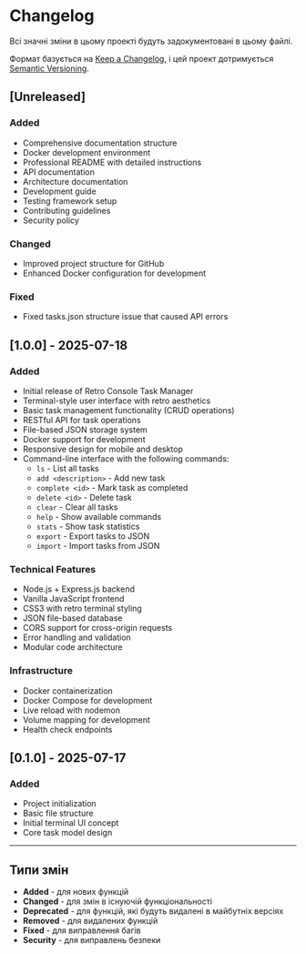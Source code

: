 # Changelog

Всі значні зміни в цьому проекті будуть задокументовані в цьому файлі.

Формат базується на [Keep a Changelog](https://keepachangelog.com/en/1.0.0/),
і цей проект дотримується [Semantic Versioning](https://semver.org/spec/v2.0.0.html).

## [Unreleased]

### Added
- Comprehensive documentation structure
- Docker development environment
- Professional README with detailed instructions
- API documentation
- Architecture documentation
- Development guide
- Testing framework setup
- Contributing guidelines
- Security policy

### Changed
- Improved project structure for GitHub
- Enhanced Docker configuration for development

### Fixed
- Fixed tasks.json structure issue that caused API errors

## [1.0.0] - 2025-07-18

### Added
- Initial release of Retro Console Task Manager
- Terminal-style user interface with retro aesthetics
- Basic task management functionality (CRUD operations)
- RESTful API for task operations
- File-based JSON storage system
- Docker support for development
- Responsive design for mobile and desktop
- Command-line interface with the following commands:
  - `ls` - List all tasks
  - `add <description>` - Add new task
  - `complete <id>` - Mark task as completed
  - `delete <id>` - Delete task
  - `clear` - Clear all tasks
  - `help` - Show available commands
  - `stats` - Show task statistics
  - `export` - Export tasks to JSON
  - `import` - Import tasks from JSON

### Technical Features
- Node.js + Express.js backend
- Vanilla JavaScript frontend
- CSS3 with retro terminal styling
- JSON file-based database
- CORS support for cross-origin requests
- Error handling and validation
- Modular code architecture

### Infrastructure
- Docker containerization
- Docker Compose for development
- Live reload with nodemon
- Volume mapping for development
- Health check endpoints

## [0.1.0] - 2025-07-17

### Added
- Project initialization
- Basic file structure
- Initial terminal UI concept
- Core task model design

---

## Типи змін

- **Added** - для нових функцій
- **Changed** - для змін в існуючій функціональності
- **Deprecated** - для функцій, які будуть видалені в майбутніх версіях
- **Removed** - для видалених функцій
- **Fixed** - для виправлення багів
- **Security** - для виправлень безпеки